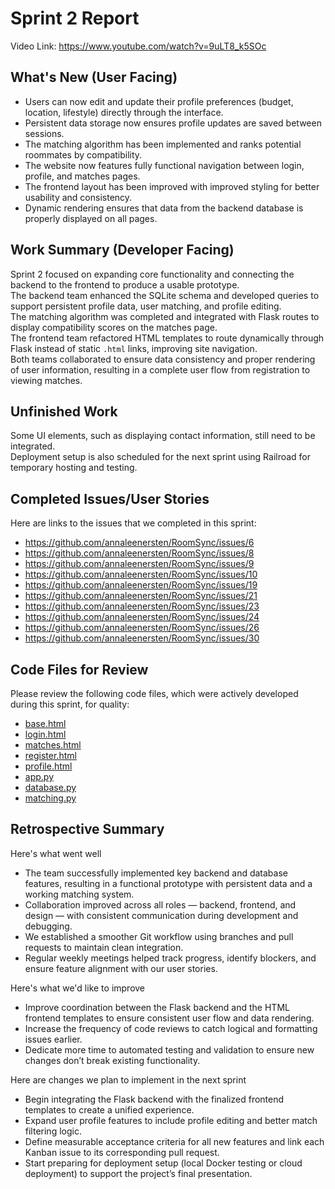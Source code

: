 # Sprint 2 Report
Video Link: https://www.youtube.com/watch?v=9uLT8_k5SOc 

## What's New (User Facing)
- Users can now edit and update their profile preferences (budget, location, lifestyle) directly through the interface.  
- Persistent data storage now ensures profile updates are saved between sessions.  
- The matching algorithm has been implemented and ranks potential roommates by compatibility.  
- The website now features fully functional navigation between login, profile, and matches pages.  
- The frontend layout has been improved with improved styling for better usability and consistency.  
- Dynamic rendering ensures that data from the backend database is properly displayed on all pages.  

## Work Summary (Developer Facing)
Sprint 2 focused on expanding core functionality and connecting the backend to the frontend to produce a usable prototype.  
The backend team enhanced the SQLite schema and developed queries to support persistent profile data, user matching, and profile editing.  
The matching algorithm was completed and integrated with Flask routes to display compatibility scores on the matches page.  
The frontend team refactored HTML templates to route dynamically through Flask instead of static `.html` links, improving site navigation.  
Both teams collaborated to ensure data consistency and proper rendering of user information, resulting in a complete user flow from registration to viewing matches.  

## Unfinished Work
Some UI elements, such as displaying contact information, still need to be integrated.  
Deployment setup is also scheduled for the next sprint using Railroad for temporary hosting and testing.  


## Completed Issues/User Stories

Here are links to the issues that we completed in this sprint:
* https://github.com/annaleenersten/RoomSync/issues/6
* https://github.com/annaleenersten/RoomSync/issues/8
* https://github.com/annaleenersten/RoomSync/issues/9
* https://github.com/annaleenersten/RoomSync/issues/10
* https://github.com/annaleenersten/RoomSync/issues/19
* https://github.com/annaleenersten/RoomSync/issues/21
* https://github.com/annaleenersten/RoomSync/issues/23
* https://github.com/annaleenersten/RoomSync/issues/24
* https://github.com/annaleenersten/RoomSync/issues/26
* https://github.com/annaleenersten/RoomSync/issues/30

## Code Files for Review
Please review the following code files, which were actively developed during this sprint, for quality:
* [base.html](https://github.com/annaleenersten/RoomSync/blob/main/code/frontend/templates/base.html)
* [login.html](https://github.com/annaleenersten/RoomSync/blob/main/code/frontend/templates/login.html)
* [matches.html](https://github.com/annaleenersten/RoomSync/blob/main/code/frontend/templates/matches.html)
* [register.html](https://github.com/annaleenersten/RoomSync/blob/main/code/frontend/templates/register.html)
* [profile.html](https://github.com/annaleenersten/RoomSync/blob/main/code/frontend/templates/profile.html)
* [app.py](https://github.com/annaleenersten/RoomSync/blob/main/code/backend/app.py)
* [database.py](https://github.com/annaleenersten/RoomSync/blob/main/code/backend/database.py)
* [matching.py](https://github.com/annaleenersten/RoomSync/blob/main/code/backend/mathching.py)

## Retrospective Summary
Here's what went well
* The team successfully implemented key backend and database features, resulting in a functional prototype with persistent data and a working matching system.  
* Collaboration improved across all roles — backend, frontend, and design — with consistent communication during development and debugging.  
* We established a smoother Git workflow using branches and pull requests to maintain clean integration.  
* Regular weekly meetings helped track progress, identify blockers, and ensure feature alignment with our user stories.  

Here's what we'd like to improve
* Improve coordination between the Flask backend and the HTML frontend templates to ensure consistent user flow and data rendering.  
* Increase the frequency of code reviews to catch logical and formatting issues earlier.  
* Dedicate more time to automated testing and validation to ensure new changes don’t break existing functionality.  

Here are changes we plan to implement in the next sprint
* Begin integrating the Flask backend with the finalized frontend templates to create a unified experience.  
* Expand user profile features to include profile editing and better match filtering logic.  
* Define measurable acceptance criteria for all new features and link each Kanban issue to its corresponding pull request.  
* Start preparing for deployment setup (local Docker testing or cloud deployment) to support the project’s final presentation.  